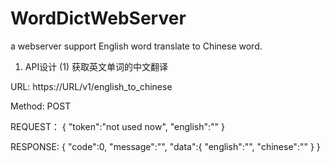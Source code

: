 # WordDictWebServer
a webserver support English word translate to Chinese word.




1. API设计
(1) 获取英文单词的中文翻译

URL:
https://URL/v1/english_to_chinese

Method:
POST

REQUEST：
{
    "token":"not used now",
    "english":""
}

RESPONSE:
{
    "code":0,
    "message":"",
    "data":{
        "english":"",
        "chinese":""
    }
}



